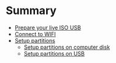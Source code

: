 # Summary

- [Prepare your live ISO USB](./prepare-iso-usb.md)
- [Connect to WIFI](./connect-to-wifi.md)
- [Setup partitions]()
    - [Setup partitions on computer disk](./setup-partition-on-computer-disk.md)
    - [Setup partitions on USB](./setup-partition-on-usb.md)
